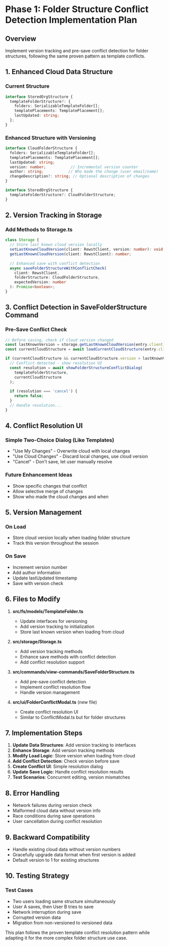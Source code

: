 # Phase 1: Folder Structure Conflict Detection Implementation Plan

## Overview
Implement version tracking and pre-save conflict detection for folder structures, following the same proven pattern as template conflicts.

## 1. Enhanced Cloud Data Structure

### Current Structure
```typescript
interface StoredOrgStructure {
  templateFolderStructure?: {
    folders: SerializableTemplateFolder[];
    templatePlacements: TemplatePlacement[];
    lastUpdated: string;
  };
}
```

### Enhanced Structure with Versioning
```typescript
interface CloudFolderStructure {
  folders: SerializableTemplateFolder[];
  templatePlacements: TemplatePlacement[];
  lastUpdated: string;
  version: number;           // Incremental version counter
  author: string;           // Who made the change (user email/name)
  changeDescription?: string; // Optional description of changes
}

interface StoredOrgStructure {
  templateFolderStructure?: CloudFolderStructure;
}
```

## 2. Version Tracking in Storage

### Add Methods to Storage.ts
```typescript
class Storage {
  // Store last known cloud version locally
  setLastKnownCloudVersion(client: RewstClient, version: number): void;
  getLastKnownCloudVersion(client: RewstClient): number;
  
  // Enhanced save with conflict detection
  async saveFolderStructureWithConflictCheck(
    client: RewstClient, 
    folderStructure: CloudFolderStructure,
    expectedVersion: number
  ): Promise<boolean>;
}
```

## 3. Conflict Detection in SaveFolderStructure Command

### Pre-Save Conflict Check
```typescript
// Before saving, check if cloud version changed
const lastKnownVersion = storage.getLastKnownCloudVersion(entry.client);
const currentCloudStructure = await loadCurrentCloudStructure(entry.client);

if (currentCloudStructure && currentCloudStructure.version > lastKnownVersion) {
  // Conflict detected - show resolution UI
  const resolution = await showFolderStructureConflictDialog(
    templateFolderStructure,
    currentCloudStructure
  );
  
  if (resolution === 'cancel') {
    return false;
  }
  // Handle resolution...
}
```

## 4. Conflict Resolution UI

### Simple Two-Choice Dialog (Like Templates)
- "Use My Changes" - Overwrite cloud with local changes
- "Use Cloud Changes" - Discard local changes, use cloud version
- "Cancel" - Don't save, let user manually resolve

### Future Enhancement Ideas
- Show specific changes that conflict
- Allow selective merge of changes
- Show who made the cloud changes and when

## 5. Version Management

### On Load
- Store cloud version locally when loading folder structure
- Track this version throughout the session

### On Save
- Increment version number
- Add author information
- Update lastUpdated timestamp
- Save with version check

## 6. Files to Modify

1. **src/fs/models/TemplateFolder.ts**
   - Update interfaces for versioning
   - Add version tracking to initialization
   - Store last known version when loading from cloud

2. **src/storage/Storage.ts**
   - Add version tracking methods
   - Enhance save methods with conflict detection
   - Add conflict resolution support

3. **src/commands/view-commands/SaveFolderStructure.ts**
   - Add pre-save conflict detection
   - Implement conflict resolution flow
   - Handle version management

4. **src/ui/FolderConflictModal.ts** (new file)
   - Create conflict resolution UI
   - Similar to ConflictModal.ts but for folder structures

## 7. Implementation Steps

1. **Update Data Structures**: Add version tracking to interfaces
2. **Enhance Storage**: Add version tracking methods
3. **Modify Load Logic**: Store version when loading from cloud
4. **Add Conflict Detection**: Check version before save
5. **Create Conflict UI**: Simple resolution dialog
6. **Update Save Logic**: Handle conflict resolution results
7. **Test Scenarios**: Concurrent editing, version mismatches

## 8. Error Handling

- Network failures during version check
- Malformed cloud data without version info
- Race conditions during save operations
- User cancellation during conflict resolution

## 9. Backward Compatibility

- Handle existing cloud data without version numbers
- Gracefully upgrade data format when first version is added
- Default version to 1 for existing structures

## 10. Testing Strategy

### Test Cases
- Two users loading same structure simultaneously
- User A saves, then User B tries to save
- Network interruption during save
- Corrupted version data
- Migration from non-versioned to versioned data

This plan follows the proven template conflict resolution pattern while adapting it for the more complex folder structure use case.